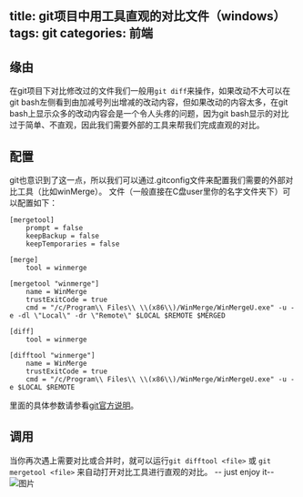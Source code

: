 title: git项目中用工具直观的对比文件（windows）
tags: git
categories: 前端
---

## 缘由
在git项目下对比修改过的文件我们一般用`git diff`来操作，如果改动不大可以在git bash左侧看到由加减号列出增减的改动内容，但如果改动的内容太多，在git bash上显示众多的改动内容会是一个令人头疼的问题，因为git bash显示的对比过于简单、不直观，因此我们需要外部的工具来帮我们完成直观的对比。

## 配置
git也意识到了这一点，所以我们可以通过.gitconfig文件来配置我们需要的外部对比工具（比如winMerge）。
文件（一般直接在C盘user里你的名字文件夹下）可以配置如下：
```
[mergetool]
    prompt = false
    keepBackup = false
    keepTemporaries = false
 
[merge]
    tool = winmerge
 
[mergetool "winmerge"]
    name = WinMerge
    trustExitCode = true
    cmd = "/c/Program\\ Files\\ \\(x86\\)/WinMerge/WinMergeU.exe" -u -e -dl \"Local\" -dr \"Remote\" $LOCAL $REMOTE $MERGED
 
[diff]
    tool = winmerge
 
[difftool "winmerge"]
    name = WinMerge
    trustExitCode = true
    cmd = "/c/Program\\ Files\\ \\(x86\\)/WinMerge/WinMergeU.exe" -u -e $LOCAL $REMOTE
```
里面的具体参数请参看[git官方说明](http://git-scm.com/docs/git-config)。

## 调用
当你再次遇上需要对比或合并时，就可以运行`git difftool <file>` 或 `git mergetool <file>` 来自动打开对比工具进行直观的对比。
-- just enjoy it--
![图片](http://www.edowning.net/pic/20083314532471369.png)
